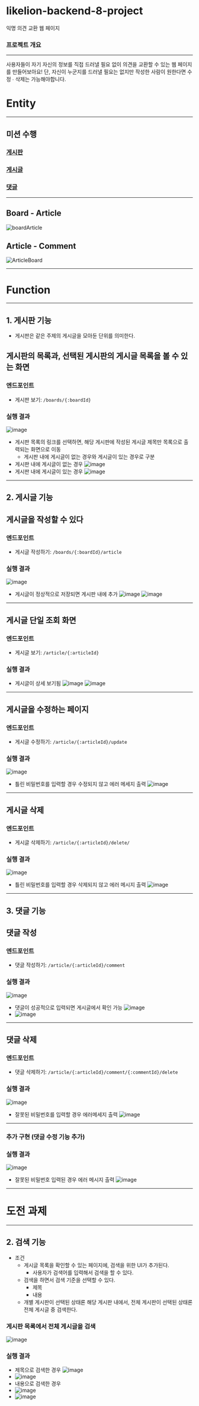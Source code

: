 # likelion-backend-8-project
익명 의견 교환 웹 페이지
### 프로젝트 개요

---

사용자들이 자기 자신의 정보를 직접 드러낼 필요 없이 의견을 교환할 수 있는 웹 페이지를 만들어보아요!
단, 자신이 누군지를 드러낼 필요는 없지만 작성한 사람이 원한다면 수정 ∙ 삭제는 가능해야합니다.
# Entity

---
## 미션 수행
### [게시판](#1.-게시판-기능)
### [게시글](#2.-게시글-기능)
### [댓글](#3.-댓글-기능)

---

## Board - Article
![boardArticle](image/Article%20-%20Comment.png)
## Article - Comment
![ArticleBoard](image/Board%20-%20Article.png)

---

# Function

---

## 1. 게시판 기능

- 게시판은 같은 주제의 게시글을 모아둔 단위를 의미한다.

## 게시판의 목록과, 선택된 게시판의 게시글 목록을 볼 수 있는 화면

### 엔드포인트

- 게시판 보기: `/boards/{:boardId}`
### 실행 결과
![image](image/Untitled.png)
- 게시판 목록의 링크를 선택하면, 해당 게시판에 작성된 게시글 제목만 목록으로 출력되는 화면으로 이동
    - 게시판 내에 게시글이 없는 경우와 게시글이 있는 경우로 구분
- 게시판 내에 게시글이 없는 경우
![image](image/Untitled%20(1).png)
- 게시판 내에 게시글이 있는 경우
![image](image/Untitled%20(2).png)
---

## 2. 게시글 기능

## 게시글을 작성할 수 있다

### 엔드포인트

- 게시글 작성하기: `/boards/{:boardId}/article`
### 실행 결과
![image](image/Untitled%20(3).png)
- 게시글이 정상적으로 저장되면 게시판 내에 추가
![image](image/Untitled%20(4).png)
  ![image](image/Untitled%20(5).png)

---

## 게시글 단일 조회 화면

### 엔드포인트

- 게시글 보기: `/article/{:articleId}`

### 실행 결과
- 게시글이 상세 보기됨
![image](image/Untitled%20(6).png)
![image](image/Untitled%20(7).png)

--- 

## 게시글을 수정하는 페이지

### 엔드포인트

- 게시글 수정하기: `/article/{:articleId}/update`
### 실행 결과
![image](image/Untitled%20(8).png)
- 틀린 비밀번호를 입력할 경우 수정되지 않고 에러 메세지 출력
![image](image/Untitled%20(9).png)

---

## 게시글 삭제

### 엔드포인트

- 게시글 삭제하기: `/article/{:articleId}/delete/`

### 실행 결과
![image](image/Untitled%20(10).png)
- 틀린 비밀번호를 입력할 경우 삭제되지 않고 에러 메시지 출력
![image](image/Untitled%20(11).png)

---

## 3. 댓글 기능

## 댓글 작성

### 엔드포인트

- 댓글 작성하기: `/article/{:articleId}/comment`

### 실행 결과
![image](image/Untitled%20(12).png)
- 댓글이 성공적으로 입력되면 게시글에서 확인 가능
  ![image](image/Untitled%20(13).png)
- ![image](image/Untitled%20(14).png)

---

## 댓글 삭제

### 엔드포인트

- 댓글 삭제하기: `/article/{:articleId}/comment/{:commentId}/delete`

### 실행 결과
![image](image/Untitled%20(15).png)
- 잘못된 비밀번호를 입력할 경우 에러메세지 출력
  ![image](image/Untitled%20(16).png)

---
### 추가 구현 (댓글 수정 기능 추가)
### 실행 결과
![image](image/Untitled%20(17).png)
- 잘못된 비밀번호 입력된 경우 에러 메시지 출력
![image](image/Untitled%20(18).png)

---

# 도전 과제

---

## 2. 검색 기능

- 조건
    - 게시글 목록을 확인할 수 있는 페이지에, 검색을 위한 UI가 추가된다.
        - 사용자가 검색어를 입력해서 검색을 할 수 있다.
    - 검색을 하면서 검색 기준을 선택할 수 있다.
        - 제목
        - 내용
    - 개별 게시판이 선택된 상태론 해당 게시판 내에서, 전체 게시판이 선택된 상태론 전체 게시글 중 검색한다.

### 게시판 목록에서 전체 게시글을 검색
![image](image/Untitled%20(19).png)

### 실행 결과

- 제목으로 검색한 경우
  ![image](image/Untitled%20(20).png)
- ![image](image/Untitled%20(21).png)
- 내용으로 검색한 경우
- ![image](image/Untitled%20(22).png)
- ![image](image/Untitled%20(23).png)